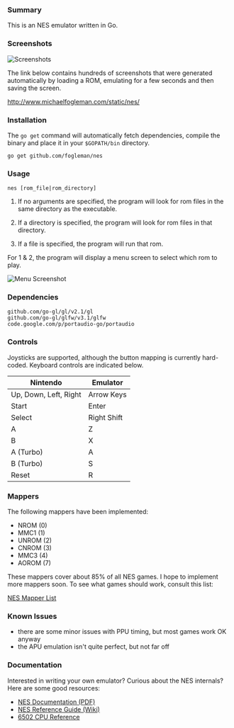 ### Summary

This is an NES emulator written in Go.

### Screenshots

![Screenshots](http://i.imgur.com/vD3FXVh.png)

The link below contains hundreds of screenshots that were generated
automatically by loading a ROM, emulating for a few seconds and then saving
the screen.

http://www.michaelfogleman.com/static/nes/

### Installation

The `go get` command will automatically fetch dependencies, compile the binary
and place it in your `$GOPATH/bin` directory.

    go get github.com/fogleman/nes

### Usage

    nes [rom_file|rom_directory]

1. If no arguments are specified, the program will look for rom files in
the same directory as the executable.

2. If a directory is specified, the program will look for rom files in that
directory.

3. If a file is specified, the program will run that rom.

For 1 & 2, the program will display a menu screen to select which rom to play.

![Menu Screenshot](http://i.imgur.com/pwetBLv.png)

### Dependencies

    github.com/go-gl/gl/v2.1/gl
    github.com/go-gl/glfw/v3.1/glfw
    code.google.com/p/portaudio-go/portaudio

### Controls

Joysticks are supported, although the button mapping is currently hard-coded.
Keyboard controls are indicated below.

| Nintendo              | Emulator    |
| --------------------- | ----------- |
| Up, Down, Left, Right | Arrow Keys  |
| Start                 | Enter       |
| Select                | Right Shift |
| A                     | Z           |
| B                     | X           |
| A (Turbo)             | A           |
| B (Turbo)             | S           |
| Reset                 | R           |

### Mappers

The following mappers have been implemented:

* NROM (0)
* MMC1 (1)
* UNROM (2)
* CNROM (3)
* MMC3 (4)
* AOROM (7)

These mappers cover about 85% of all NES games. I hope to implement more
mappers soon. To see what games should work, consult this list:

[NES Mapper List](http://tuxnes.sourceforge.net/nesmapper.txt)

### Known Issues

* there are some minor issues with PPU timing, but most games work OK anyway
* the APU emulation isn't quite perfect, but not far off

### Documentation

Interested in writing your own emulator? Curious about the NES internals? Here
are some good resources:

* [NES Documentation (PDF)](http://nesdev.com/NESDoc.pdf)
* [NES Reference Guide (Wiki)](http://wiki.nesdev.com/w/index.php/NES_reference_guide)
* [6502 CPU Reference](http://www.obelisk.demon.co.uk/6502/)
